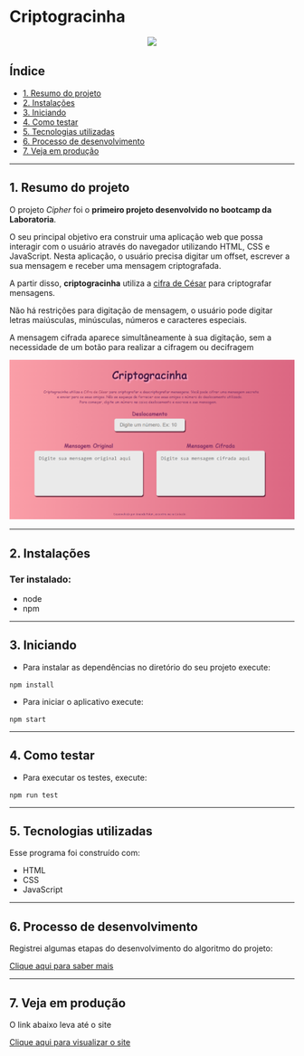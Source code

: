 # Criptogracinha
<p align="center">
  <a href="https://skillicons.dev">
    <img src="https://skillicons.dev/icons?i=html,css,js,jest,github,git" style="height: 25px;" />
  </a>
</p>

## Índice

* [1. Resumo do projeto](#1-resumo-do-projeto)
* [2. Instalações](#2-instalações)
* [3. Iniciando](#3-iniciando)
* [4. Como testar](#4-como-testar)
* [5. Tecnologias utilizadas](#5-tecnologias-utilizadas)
* [6. Processo de desenvolvimento](#6-processo-de-desenvolvimento)
* [7. Veja em produção](#7-veja-em-produção)
***

## 1. Resumo do projeto

O projeto *Cipher* foi o **primeiro projeto desenvolvido no bootcamp da Laboratoria**.

O seu principal objetivo era construir uma aplicação web que possa interagir com o usuário através do navegador utilizando HTML, CSS e JavaScript. Nesta aplicação, o usuário precisa digitar um offset, escrever a sua mensagem e receber uma mensagem criptografada.

A partir disso, **criptogracinha** utiliza a [cifra de César](https://pt.wikipedia.org/wiki/Cifra_de_C%C3%A9sar) para criptografar mensagens. 

Não há restrições para digitação de mensagem, o usuário pode digitar letras maiúsculas, minúsculas, números e caracteres especiais.

A mensagem cifrada aparece simultâneamente à sua digitação, sem a necessidade de um botão para realizar a cifragem ou decifragem

![imagem do site](./img/site-final.png)


***

## 2. Instalações

### Ter instalado:
* node
* npm

***

## 3. Iniciando
* Para instalar as dependências no diretório do seu projeto execute:

```
npm install
```
* Para iniciar o aplicativo execute:
```
npm start
```

***


## 4. Como testar
* Para executar os testes, execute:
```
npm run test
```

***

## 5. Tecnologias utilizadas
Esse programa foi construído com:
* HTML
* CSS
* JavaScript

***

## 6. Processo de desenvolvimento
Registrei algumas etapas do desenvolvimento do algoritmo do projeto:

[Clique aqui para saber mais](./desenvolvimento.md)

***

## 7. Veja em produção
O link abaixo leva até o site

[Clique aqui para visualizar o site](https://amandapolari.github.io/SAP008-cipher/src/index.html)